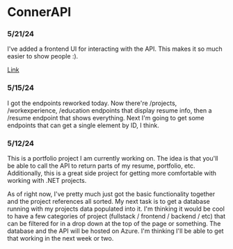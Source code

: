 # ConnerAPI
### 5/21/24

I've added a frontend UI for interacting with the API. This makes it so much easier to show people :).

[Link](https://conner-huf.github.io/connerapi-client/)

### 5/15/24

I got the endpoints reworked today. Now there're /projects, /workexperience, /education endpoints that display resume info, then a /resume endpoint that shows everything. Next I'm going to get some endpoints that can get a single element by ID, I think.

### 5/12/24

This is a portfolio project I am currently working on. The idea is that you'll be able to call the API to return parts of my resume, portfolio, etc. Additionally, this is a great side project for getting more comfortable with working with .NET projects. 

As of right now, I've pretty much just got the basic functionality together and the project references all sorted. My next task is to get a database running with my projects data populated into it. I'm thinking it would be cool to have a few categories of project (fullstack / frontend / backend / etc) that can be filtered for in a drop down at the top of the page or something. The database and the API will be hosted on Azure. I'm thinking I'll be able to get that working in the next week or two.
